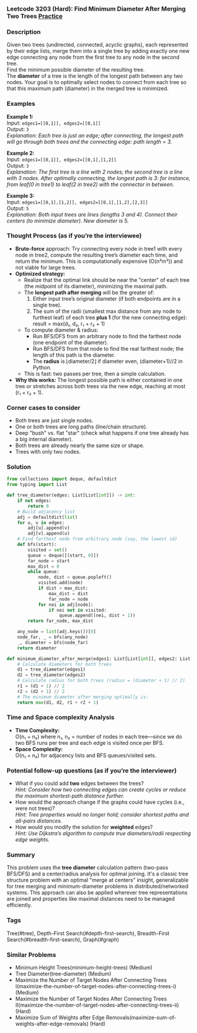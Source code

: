 ### Leetcode 3203 (Hard): Find Minimum Diameter After Merging Two Trees [Practice](https://leetcode.com/problems/find-minimum-diameter-after-merging-two-trees)

### Description  
Given two trees (undirected, connected, acyclic graphs), each represented by their edge lists, merge them into a single tree by adding exactly one new edge connecting any node from the first tree to any node in the second tree.  
Find the minimum possible diameter of the resulting tree.  
The **diameter** of a tree is the length of the longest path between any two nodes. Your goal is to optimally select nodes to connect from each tree so that this maximum path (diameter) in the merged tree is minimized.

### Examples  

**Example 1:**  
Input: `edges1=[[0,1]], edges2=[[0,1]]`  
Output: `3`  
*Explanation: Each tree is just an edge; after connecting, the longest path will go through both trees and the connecting edge: path length = 3.*

**Example 2:**  
Input: `edges1=[[0,1]], edges2=[[0,1],[1,2]]`  
Output: `3`  
*Explanation: The first tree is a line with 2 nodes; the second tree is a line with 3 nodes. After optimally connecting, the longest path is 3: for instance, from leaf(0 in tree1) to leaf(2 in tree2) with the connector in between.*

**Example 3:**  
Input: `edges1=[[0,1],[1,2]], edges2=[[0,1],[1,2],[2,3]]`  
Output: `5`  
*Explanation: Both input trees are lines (lengths 3 and 4). Connect their centers (to minimize diameter). New diameter is 5.*

### Thought Process (as if you’re the interviewee)  
- **Brute-force** approach: Try connecting every node in tree1 with every node in tree2, compute the resulting tree’s diameter each time, and return the minimum. This is computationally expensive (O(n²m²)) and not viable for large trees.
- **Optimized strategy:**  
  - Realize that the optimal link should be near the "center" of each tree (the midpoint of its diameter), minimizing the maximal path.
  - The **longest path after merging** will be the greater of:
    1. Either input tree’s original diameter (if both endpoints are in a single tree).
    2. The sum of the radii (smallest max distance from any node to furthest leaf) of each tree **plus 1** (for the new connecting edge):  
       result = max(d₁, d₂, r₁ + r₂ + 1)
  - To compute diameter & radius:  
    - Run BFS/DFS from an arbitrary node to find the farthest node (one endpoint of the diameter).
    - Run BFS/DFS from that node to find the real farthest node; the length of this path is the diameter.
    - The **radius** is ⌊diameter/2⌋ if diameter even, (diameter+1)//2 in Python.
  - This is fast: two passes per tree, then a simple calculation.
- **Why this works:** The longest possible path is either contained in one tree or stretches across both trees via the new edge, reaching at most (r₁ + r₂ + 1).

### Corner cases to consider  
- Both trees are just single nodes.
- One or both trees are long paths (line/chain structure).
- Deep "bush" vs. flat "star" (check what happens if one tree already has a big internal diameter).
- Both trees are already nearly the same size or shape.
- Trees with only two nodes.

### Solution

```python
from collections import deque, defaultdict
from typing import List

def tree_diameter(edges: List[List[int]]) -> int:
    if not edges:
        return 0
    # Build adjacency list
    adj = defaultdict(list)
    for u, v in edges:
        adj[u].append(v)
        adj[v].append(u)
    # Find farthest node from arbitrary node (say, the lowest id)
    def bfs(start):
        visited = set()
        queue = deque([(start, 0)])
        far_node = start
        max_dist = 0
        while queue:
            node, dist = queue.popleft()
            visited.add(node)
            if dist > max_dist:
                max_dist = dist
                far_node = node
            for nei in adj[node]:
                if nei not in visited:
                    queue.append((nei, dist + 1))
        return far_node, max_dist

    any_node = list(adj.keys())[0]
    node_far, _ = bfs(any_node)
    _, diameter = bfs(node_far)
    return diameter

def minimum_diameter_after_merge(edges1: List[List[int]], edges2: List[List[int]]) -> int:
    # Calculate diameters for both trees
    d1 = tree_diameter(edges1)
    d2 = tree_diameter(edges2)
    # Calculate radius for both trees (radius = (diameter + 1) // 2)
    r1 = (d1 + 1) // 2
    r2 = (d2 + 1) // 2
    # The minimum diameter after merging optimally is:
    return max(d1, d2, r1 + r2 + 1)
```

### Time and Space complexity Analysis  

- **Time Complexity:**  
  O(n₁ + n₂) where n₁, n₂ = number of nodes in each tree—since we do two BFS runs per tree and each edge is visited once per BFS.
- **Space Complexity:**  
  O(n₁ + n₂) for adjacency lists and BFS queues/visited sets.

### Potential follow-up questions (as if you’re the interviewer)  

- What if you could add **two** edges between the trees?  
  *Hint: Consider how two connecting edges can create cycles or reduce the maximum shortest-path distance further.*
- How would the approach change if the graphs could have cycles (i.e., were not trees)?  
  *Hint: Tree properties would no longer hold; consider shortest paths and all-pairs distances.*
- How would you modify the solution for **weighted** edges?  
  *Hint: Use Dijkstra’s algorithm to compute true diameters/radii respecting edge weights.*

### Summary
This problem uses the **tree diameter** calculation pattern (two-pass BFS/DFS) and a center/radius analysis for optimal joining. It's a classic tree structure problem with an optimal "merge at centers" insight, generalizable for tree merging and minimum-diameter problems in distributed/networked systems. This approach can also be applied wherever tree representations are joined and properties like maximal distances need to be managed efficiently.

### Tags
Tree(#tree), Depth-First Search(#depth-first-search), Breadth-First Search(#breadth-first-search), Graph(#graph)

### Similar Problems
- Minimum Height Trees(minimum-height-trees) (Medium)
- Tree Diameter(tree-diameter) (Medium)
- Maximize the Number of Target Nodes After Connecting Trees I(maximize-the-number-of-target-nodes-after-connecting-trees-i) (Medium)
- Maximize the Number of Target Nodes After Connecting Trees II(maximize-the-number-of-target-nodes-after-connecting-trees-ii) (Hard)
- Maximize Sum of Weights after Edge Removals(maximize-sum-of-weights-after-edge-removals) (Hard)